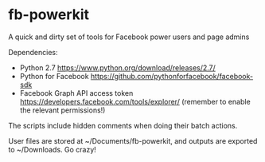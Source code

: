 # fb-powerkit
A quick and dirty set of tools for Facebook power users and page admins

Dependencies:  
* Python 2.7 https://www.python.org/download/releases/2.7/
* Python for Facebook https://github.com/pythonforfacebook/facebook-sdk
* Facebook Graph API access token https://developers.facebook.com/tools/explorer/ (remember to enable the relevant permissions!)

The scripts include hidden comments when doing their batch actions.

User files are stored at ~/Documents/fb-powerkit, and outputs are exported to ~/Downloads. Go crazy!